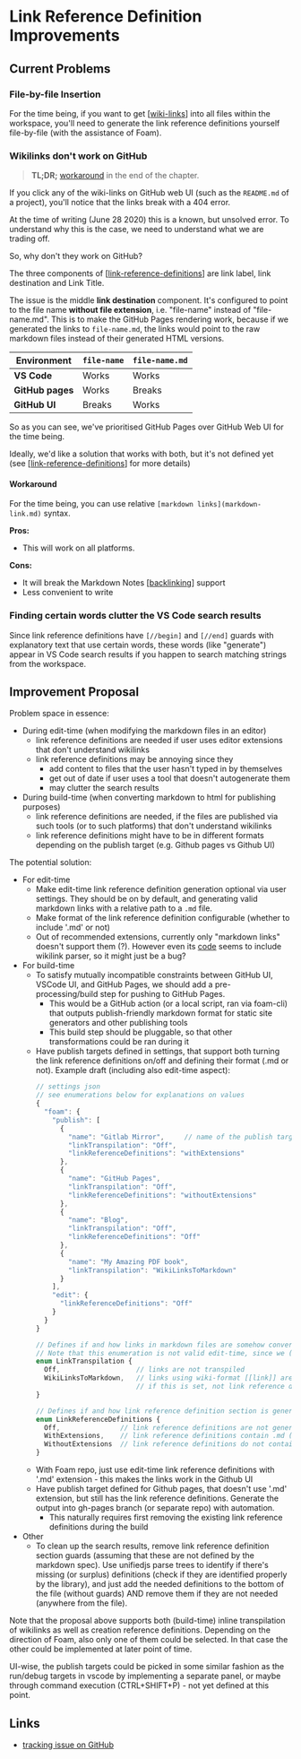 # Link Reference Definition Improvements

## Current Problems

### File-by-file Insertion

For the time being, if you want to get [[wiki-links]] into all files within the workspace, you'll need to generate the link reference definitions yourself file-by-file (with the assistance of Foam).

### Wikilinks don't work on GitHub

> **TL;DR;** [workaround](#workaround) in the end of the chapter.

If you click any of the wiki-links on GitHub web UI (such as the `README.md` of a project), you'll notice that the links break with a 404 error.

At the time of writing (June 28 2020) this is a known, but unsolved error. To understand why this is the case, we need to understand what we are trading off.

So, why don't they work on GitHub?

The three components of [[link-reference-definitions]] are link label, link destination and Link Title.

The issue is the middle **link destination** component. It's configured to point to the file name **without file extension**, i.e. "file-name" instead of "file-name.md". This is to make the GitHub Pages rendering work, because if we generated the links to `file-name.md`, the links would point to the raw markdown files instead of their generated HTML versions.

| Environment      | `file-name` | `file-name.md` |
| ---------------- | ----------- | -------------- |
| **VS Code**      | Works       | Works          |
| **GitHub pages** | Works       | Breaks         |
| **GitHub UI**    | Breaks      | Works          |

So as you can see, we've prioritised GitHub Pages over GitHub Web UI for the time being.

Ideally, we'd like a solution that works with both, but it's not defined yet (see [[link-reference-definitions]] for more details)

#### Workaround

For the time being, you can use relative `[markdown links](markdown-link.md)` syntax.

**Pros:**

- This will work on all platforms.

**Cons:**

- It will break the Markdown Notes [[backlinking]] support
- Less convenient to write

### Finding certain words clutter the VS Code search results

Since link reference definitions have `[//begin]` and `[//end]` guards with explanatory text that use certain words, these words (like "generate") appear in VS Code search results if you happen to search matching strings from the workspace.

## Improvement Proposal

Problem space in essence:

- During edit-time (when modifying the markdown files in an editor)
  - link reference definitions are needed if user uses editor extensions that don't understand wikilinks
  - link reference definitions may be annoying since they 
    - add content to files that the user hasn't typed in by themselves
    - get out of date if user uses a tool that doesn't autogenerate them
    - may clutter the search results
- During build-time (when converting markdown to html for publishing purposes)
  - link reference definitions are needed, if the files are published via such tools (or to such platforms) that don't understand wikilinks
  - link reference definitions might have to be in different formats depending on the publish target (e.g. Github pages vs Github UI)

The potential solution:

- For edit-time
  - Make edit-time link reference definition generation optional via user settings. They should be on by default, and generating valid markdown links with a relative path to a `.md` file.
  - Make format of the link reference definition configurable (whether to include '.md' or not)
  - Out of recommended extensions, currently only "markdown links" doesn't support them (?). However even its [code](https://github.com/tchayen/markdown-links/blob/master/src/parsing.ts#L25) seems to include wikilink parser, so it might just be a bug?
- For build-time
  - To satisfy mutually incompatible constraints between GitHub UI, VSCode UI, and GitHub Pages, we should add a pre-processing/build step for pushing to GitHub Pages. 
    - This would be a GitHub action (or a local script, ran via foam-cli) that outputs publish-friendly markdown format for static site generators and other publishing tools
    - This build step should be pluggable, so that other transformations could be ran during it
  - Have publish targets defined in settings, that support both turning the link reference definitions on/off and defining their format (.md or not). Example draft (including also edit-time aspect):
    ```typescript
    // settings json
    // see enumerations below for explanations on values
    {
      "foam": {
        "publish": [
          {
            "name": "Gitlab Mirror",     // name of the publish target
            "linkTranspilation": "Off",
            "linkReferenceDefinitions": "withExtensions"
          },
          {
            "name": "GitHub Pages",
            "linkTranspilation": "Off",
            "linkReferenceDefinitions": "withoutExtensions"
          },
          {
            "name": "Blog",
            "linkTranspilation": "Off",
            "linkReferenceDefinitions": "Off"
          },
          {
            "name": "My Amazing PDF book",
            "linkTranspilation": "WikiLinksToMarkdown"
          }
        ],
        "edit": {
          "linkReferenceDefinitions": "Off"
        }
      }
    }

    // Defines if and how links in markdown files are somehow converted (in-place) during build time
    // Note that this enumeration is not valid edit-time, since we (probably) don't want to change text like this while user is editing it
    enum LinkTranspilation {
      Off,                   // links are not transpiled
      WikiLinksToMarkdown,   // links using wiki-format [[link]] are converted to normal md links: [link](./some/file.md)
                             // if this is set, not link reference definitions are generated (not needed)
    }
    
    // Defines if and how link reference definition section is generated
    enum LinkReferenceDefinitions {
      Off,               // link reference definitions are not generated
      WithExtensions,    // link reference definitions contain .md (or similar) file extensions
      WithoutExtensions  // link reference definitions do not contain file extenions
    }

    ```
  - With Foam repo, just use edit-time link reference definitions with '.md' extension - this makes the links work in the Github UI
  - Have publish target defined for Github pages, that doesn't use '.md' extension, but still has the link reference definitions. Generate the output into gh-pages branch (or separate repo) with automation.
    - This naturally requires first removing the existing link reference definitions during the build
- Other
  - To clean up the search results, remove link reference definition section guards (assuming that these are not defined by the markdown spec). Use unifiedjs parse trees to identify if there's missing (or surplus) definitions (check if they are identified properly by the library), and just add the needed definitions to the bottom of the file (without guards) AND remove them if they are not needed (anywhere from the file).

Note that the proposal above supports both (build-time) inline transpilation of wikilinks as well as creation reference definitions. Depending on the direction of Foam, also only one of them could be selected. In that case the other could be implemented at later point of time.

UI-wise, the publish targets could be picked in some similar fashion as the run/debug targets in vscode by implementing a separate panel, or maybe through command execution (CTRL+SHIFT+P) - not yet defined at this point.

## Links

- [tracking issue on GitHub](https://github.com/foambubble/foam/issues/16)

[//begin]: # "Autogenerated link references for markdown compatibility"
[wiki-links]: wiki-links "Wiki Links"
[roadmap]: roadmap "Roadmap"
[link-reference-definitions]: link-reference-definitions "Link Reference Definitions"
[backlinking]: backlinking "Backlinking"
[//end]: # "Autogenerated link references"
